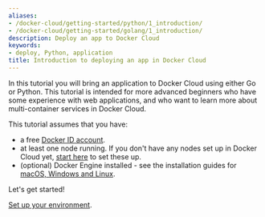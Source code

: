 ```yaml
---
aliases:
- /docker-cloud/getting-started/python/1_introduction/
- /docker-cloud/getting-started/golang/1_introduction/
description: Deploy an app to Docker Cloud
keywords:
- deploy, Python, application
title: Introduction to deploying an app in Docker Cloud
---
```


In this tutorial you will bring an application to Docker Cloud using either Go or
Python. This tutorial is intended for more advanced beginners who have some
experience with web applications, and who want to learn more about
multi-container services in Docker Cloud.

This tutorial assumes that you have:

- a free <a href="https://hub.docker.com/" target="_blank">Docker ID account</a>.
- at least one node running. If you don't have any nodes set up in Docker Cloud yet, [start here](../../getting-started/your_first_node.md) to set these up.
- (optional) Docker Engine installed - see the installation guides for <a href="https://docs.docker.com/installation/#installation" target="_blank">macOS, Windows and Linux</a>.

Let's get started!

[Set up your environment](2_set_up.md).
